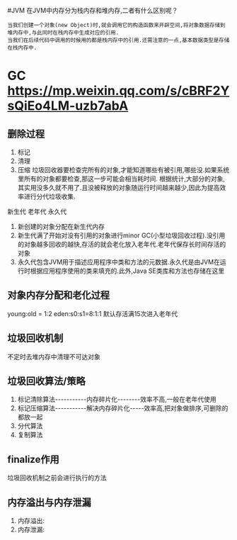 #JVM
在JVM中内存分为栈内存和堆内存,二者有什么区别呢？
```
当我们创建一个对象(new Object)时,就会调用它的构造函数来开辟空间,将对象数据存储到堆内存中,与此同时在栈内存中生成对应的引用.
当我们在后续代码中调用的时候用的都是栈内存中的引用.还需注意的一点,基本数据类型是存储在栈内存中.
```





# GC https://mp.weixin.qq.com/s/cBRF2YsQiEo4LM-uzb7abA
## 删除过程
1. 标记
2. 清理
3. 压缩
垃圾回收器要检查完所有的对象,才能知道哪些有被引用,哪些没.如果系统里所有的对象都要检查,那这一步可能会相当耗时间.
根据统计,大部分的对象,其实用没多久就不用了.且没被释放的对象随运行时间越来越少,因此为提高效率进行分代垃圾收集.



新生代   老年代     永久代

1. 新创建的对象分配在新生代内存
2. 新生代满了开始对没有引用的对象进行minor GC(小型垃圾回收过程).没引用的对象越多回收的越快,存活的就会老化放入老年代.老年代保存长时间存活的对象
3. 永久代包含JVM用于描述应用程序中类和方法的元数据.永久代是由JVM在运行时根据应用程序使用的类来填充的.此外,Java SE类库和方法也存储在这里



## 对象内存分配和老化过程
young:old = 1:2
eden:s0:s1=8:1:1
默认存活满15次进入老年代



## 垃圾回收机制
不定时去堆内存中清理不可达对象

## 垃圾回收算法/策略
1. 标记清除算法-----------内存碎片化--------效率不高,一般在老年代使用
2. 标记压缩算法-----------解决内存碎片化-----效率高,把对象做排序,可删除的都放一起
3. 分代算法
4. 复制算法 


## finalize作用
垃圾回收机制之前会进行执行的方法

## 内存溢出与内存泄漏
1. 内存溢出:
2. 内存泄漏: